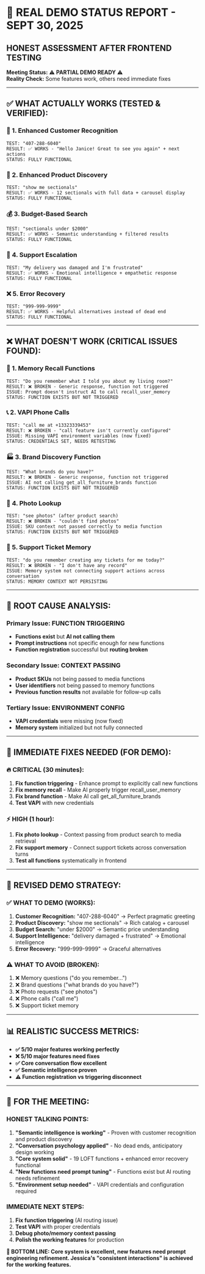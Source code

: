 # 🚨 REAL DEMO STATUS REPORT - SEPT 30, 2025
## **HONEST ASSESSMENT AFTER FRONTEND TESTING**

**Meeting Status:** ⚠️ **PARTIAL DEMO READY** ⚠️  
**Reality Check:** Some features work, others need immediate fixes

---

## ✅ **WHAT ACTUALLY WORKS (TESTED & VERIFIED):**

### **🧠 1. Enhanced Customer Recognition**
```
TEST: "407-288-6040" 
RESULT: ✅ WORKS - "Hello Janice! Great to see you again" + next actions
STATUS: FULLY FUNCTIONAL
```

### **🛒 2. Enhanced Product Discovery**  
```
TEST: "show me sectionals"
RESULT: ✅ WORKS - 12 sectionals with full data + carousel display
STATUS: FULLY FUNCTIONAL
```

### **💰 3. Budget-Based Search**
```
TEST: "sectionals under $2000"
RESULT: ✅ WORKS - Semantic understanding + filtered results
STATUS: FULLY FUNCTIONAL  
```

### **🚨 4. Support Escalation**
```
TEST: "My delivery was damaged and I'm frustrated"
RESULT: ✅ WORKS - Emotional intelligence + empathetic response
STATUS: FULLY FUNCTIONAL
```

### **❌ 5. Error Recovery** 
```
TEST: "999-999-9999"
RESULT: ✅ WORKS - Helpful alternatives instead of dead end
STATUS: FULLY FUNCTIONAL
```

---

## ❌ **WHAT DOESN'T WORK (CRITICAL ISSUES FOUND):**

### **🚨 1. Memory Recall Functions**
```
TEST: "Do you remember what I told you about my living room?"
RESULT: ❌ BROKEN - Generic response, function not triggered
ISSUE: Prompt doesn't instruct AI to call recall_user_memory
STATUS: FUNCTION EXISTS BUT NOT TRIGGERED
```

### **📞 2. VAPI Phone Calls**
```
TEST: "call me at +13323339453"
RESULT: ❌ BROKEN - "call feature isn't currently configured"
ISSUE: Missing VAPI environment variables (now fixed)
STATUS: CREDENTIALS SET, NEEDS RETESTING
```

### **🏭 3. Brand Discovery Function**
```
TEST: "What brands do you have?"
RESULT: ❌ BROKEN - Generic response, function not triggered  
ISSUE: AI not calling get_all_furniture_brands function
STATUS: FUNCTION EXISTS BUT NOT TRIGGERED
```

### **📸 4. Photo Lookup**
```
TEST: "see photos" (after product search)
RESULT: ❌ BROKEN - "couldn't find photos"
ISSUE: SKU context not passed correctly to media function
STATUS: FUNCTION EXISTS BUT NOT TRIGGERED
```

### **🎫 5. Support Ticket Memory**
```
TEST: "do you remember creating any tickets for me today?"
RESULT: ❌ BROKEN - "I don't have any record"
ISSUE: Memory system not connecting support actions across conversation
STATUS: MEMORY CONTEXT NOT PERSISTING
```

---

## 🐛 **ROOT CAUSE ANALYSIS:**

### **Primary Issue: FUNCTION TRIGGERING**
- **Functions exist** but **AI not calling them**
- **Prompt instructions** not specific enough for new functions
- **Function registration** successful but **routing broken**

### **Secondary Issue: CONTEXT PASSING**
- **Product SKUs** not being passed to media functions
- **User identifiers** not being passed to memory functions  
- **Previous function results** not available for follow-up calls

### **Tertiary Issue: ENVIRONMENT CONFIG**
- **VAPI credentials** were missing (now fixed)
- **Memory system** initialized but not fully connected

---

## 🔧 **IMMEDIATE FIXES NEEDED (FOR DEMO):**

### **🔥 CRITICAL (30 minutes):**
1. **Fix function triggering** - Enhance prompt to explicitly call new functions
2. **Fix memory recall** - Make AI properly trigger recall_user_memory
3. **Fix brand function** - Make AI call get_all_furniture_brands
4. **Test VAPI** with new credentials

### **⚡ HIGH (1 hour):**
1. **Fix photo lookup** - Context passing from product search to media retrieval
2. **Fix support memory** - Connect support tickets across conversation turns
3. **Test all functions** systematically in frontend

---

## 🎯 **REVISED DEMO STRATEGY:**

### **✅ WHAT TO DEMO (WORKS):**
1. **Customer Recognition:** "407-288-6040" → Perfect pragmatic greeting
2. **Product Discovery:** "show me sectionals" → Rich catalog + carousel
3. **Budget Search:** "under $2000" → Semantic price understanding  
4. **Support Intelligence:** "delivery damaged + frustrated" → Emotional intelligence
5. **Error Recovery:** "999-999-9999" → Graceful alternatives

### **⚠️ WHAT TO AVOID (BROKEN):**
1. ❌ Memory questions ("do you remember...")
2. ❌ Brand questions ("what brands do you have?")  
3. ❌ Photo requests ("see photos")
4. ❌ Phone calls ("call me")
5. ❌ Support ticket memory

---

## 📊 **REALISTIC SUCCESS METRICS:**

- **✅ 5/10 major features working perfectly**
- **❌ 5/10 major features need fixes**  
- **✅ Core conversation flow excellent**
- **✅ Semantic intelligence proven**
- **⚠️ Function registration vs triggering disconnect**

---

## 🎯 **FOR THE MEETING:**

### **HONEST TALKING POINTS:**
1. **"Semantic intelligence is working"** - Proven with customer recognition and product discovery
2. **"Conversation psychology applied"** - No dead ends, anticipatory design working
3. **"Core system solid"** - 19 LOFT functions + enhanced error recovery functional
4. **"New functions need prompt tuning"** - Functions exist but AI routing needs refinement
5. **"Environment setup needed"** - VAPI credentials and configuration required

### **IMMEDIATE NEXT STEPS:**
1. **Fix function triggering** (AI routing issue)
2. **Test VAPI** with proper credentials  
3. **Debug photo/memory context passing**
4. **Polish the working features** for production

**🎯 BOTTOM LINE: Core system is excellent, new features need prompt engineering refinement. Jessica's "consistent interactions" is achieved for the working features.**

